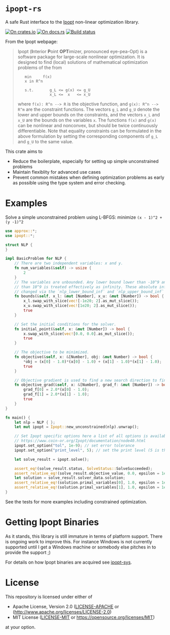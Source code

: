 # `ipopt-rs`

A safe Rust interface to the [Ipopt](https://projects.coin-or.org/Ipopt) non-linear optimization
library.

[![On crates.io](https://img.shields.io/crates/v/ipopt.svg)](https://crates.io/crates/ipopt)
[![On docs.rs](https://docs.rs/ipopt/badge.svg)](https://docs.rs/ipopt/)
[![Build status](https://travis-ci.org/elrnv/ipopt-rs.svg?branch=master)](https://travis-ci.org/elrnv/ipopt-rs)

From the Ipopt webpage:

> Ipopt (**I**nterior **P**oint **OPT**imizer, pronounced eye-pea-Opt) is a software package
> for large-scale nonlinear optimization. It is designed to find (local) solutions of
> mathematical optimization problems of the from
>
>```verbatim
>    min     f(x)
>    x in R^n
>
>    s.t.       g_L <= g(x) <= g_U
>               x_L <=  x   <= x_U
>```
>
> where `f(x): R^n --> R` is the objective function, and `g(x): R^n --> R^m` are the
> constraint functions. The vectors `g_L` and `g_U` denote the lower and upper bounds
> on the constraints, and the vectors `x_L` and `x_U` are the bounds on the variables
> `x`. The functions `f(x)` and `g(x)` can be nonlinear and nonconvex, but should be
> twice continuously differentiable. Note that equality constraints can be
> formulated in the above formulation by setting the corresponding components of
> `g_L` and `g_U` to the same value.

This crate aims to 
  - Reduce the boilerplate, especially for setting up simple unconstrained problems
  - Maintain flexiblity for advanced use cases
  - Prevent common mistakes when defining optimization problems as early as possible using the type
    system and error checking.

# Examples

Solve a simple unconstrained problem using L-BFGS: minimize `(x - 1)^2 + (y -1)^2`


```rust
use approx::*;
use ipopt::*;

struct NLP {
}

impl BasicProblem for NLP {
    // There are two independent variables: x and y.
    fn num_variables(&self) -> usize {
        2
    }    
    // The variables are unbounded. Any lower bound lower than -10^9 and upper bound higher
    // than 10^9 is treated effectively as infinity. These absolute infinity limits can be
    // changed via the `nlp_lower_bound_inf` and `nlp_upper_bound_inf` Ipopt options.
    fn bounds(&self, x_l: &mut [Number], x_u: &mut [Number]) -> bool {
        x_l.swap_with_slice(vec![-1e20; 2].as_mut_slice());
        x_u.swap_with_slice(vec![1e20; 2].as_mut_slice());
        true
    }

    // Set the initial conditions for the solver.
    fn initial_point(&self, x: &mut [Number]) -> bool {
        x.swap_with_slice(vec![0.0, 0.0].as_mut_slice());
        true
    }

    // The objective to be minimized.
    fn objective(&self, x: &[Number], obj: &mut Number) -> bool {
        *obj = (x[0] - 1.0)*(x[0] - 1.0) + (x[1] - 1.0)*(x[1] - 1.0);
        true
    }

    // Objective gradient is used to find a new search direction to find the critical point.
    fn objective_grad(&self, x: &[Number], grad_f: &mut [Number]) -> bool {
        grad_f[0] = 2.0*(x[0] - 1.0);
        grad_f[1] = 2.0*(x[1] - 1.0);
        true
    }
}

fn main() {
    let nlp = NLP { };
    let mut ipopt = Ipopt::new_unconstrained(nlp).unwrap();

    // Set Ipopt specific options here a list of all options is available at
    // https://www.coin-or.org/Ipopt/documentation/node40.html
    ipopt.set_option("tol", 1e-9); // set error tolerance
    ipopt.set_option("print_level", 5); // set the print level (5 is the default)

    let solve_result = ipopt.solve();

    assert_eq!(solve_result.status, SolveStatus::SolveSucceeded);
    assert_relative_eq!(solve_result.objective_value, 0.0, epsilon = 1e-10);
    let solution = solve_result.solver_data.solution;
    assert_relative_eq!(solution.primal_variables[0], 1.0, epsilon = 1e-10);
    assert_relative_eq!(solution.primal_variables[1], 1.0, epsilon = 1e-10);
}
```

See the tests for more examples including constrained optimization.


# Getting Ipopt Binaries

As it stands, this library is still immature in terms of platform support. There is ongoing work to
improve this. For instance Windows is not currently supported until I get a Windows machine or
somebody else pitches in to provide the support ;)

For details on how Ipopt binaries are acquired see [ipopt-sys](ipopt-sys).


# License

This repository is licensed under either of 

  * Apache License, Version 2.0 ([LICENSE-APACHE](LICENSE-APACHE) or (http://www.apache.org/licenses/LICENSE-2.0)
  * MIT License ([LICENSE-MIT](LICENSE-MIT) or https://opensource.org/licenses/MIT)

at your option.

